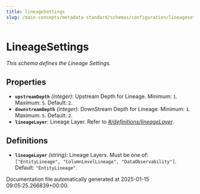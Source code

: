 ```yaml
---
title: lineageSettings
slug: /main-concepts/metadata-standard/schemas/configuration/lineagesettings
---
```


# LineageSettings

*This schema defines the Lineage Settings.*

## Properties

- **`upstreamDepth`** *(integer)*: Upstream Depth for Lineage. Minimum: `1`. Maximum: `5`. Default: `2`.
- **`downstreamDepth`** *(integer)*: DownStream Depth for Lineage. Minimum: `1`. Maximum: `5`. Default: `2`.
- **`lineageLayer`**: Lineage Layer. Refer to *[#/definitions/lineageLayer](#definitions/lineageLayer)*.
## Definitions

- **`lineageLayer`** *(string)*: Lineage Layers. Must be one of: `["EntityLineage", "ColumnLevelLineage", "DataObservability"]`. Default: `"EntityLineage"`.


Documentation file automatically generated at 2025-01-15 09:05:25.266839+00:00.
